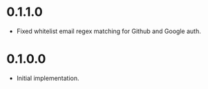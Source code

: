 0.1.1.0
=======

* Fixed whitelist email regex matching for Github and Google auth.


0.1.0.0
=======

* Initial implementation.
